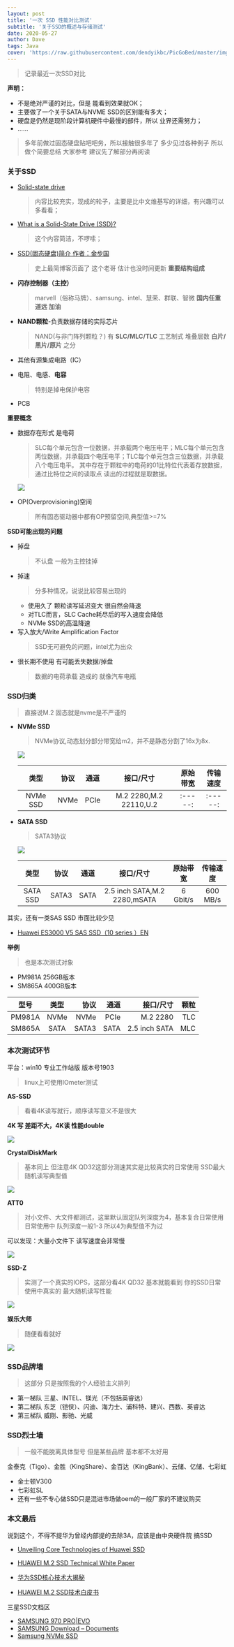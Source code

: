 ```yaml
---
layout: post
title: '一次 SSD 性能对比测试'
subtitle: '关于SSD的概述与存储测试'
date: 2020-05-27
author: Dave
tags: Java 
cover: 'https://raw.githubusercontent.com/dendyikbc/PicGoBed/master/img/What_is_an_SSD-Hero.jpg'
---
```




>记录最近一次SSD对比

**声明：**

- 不是绝对严谨的对比，但是 能看到效果就OK；
- 主要做了一个关于SATA与NVME SSD的区别能有多大；
- 硬盘是仍然是现阶段计算机硬件中最慢的部件，所以 业界还需努力；
- ......
>多年前做过固态硬盘贴吧吧务，所以接触很多年了 多少见过各种例子 所以做个简要总结 大家参考 建议先了解部分再阅读
### **关于SSD**

- [Solid-state drive](https://en.wikipedia.org/wiki/Solid-state_drive)

    >内容比较充实，现成的轮子，主要是比中文维基写的详细，有兴趣可以多看看；

- [What is a Solid-State Drive (SSD)?](https://www.avast.com/c-what-is-ssd)
    >这个内容简洁，不啰嗦；

- [SSD(固态硬盘)简介 作者：金步国](http://www.jinbuguo.com/storage/ssd_intro.html)
    >史上最简博客页面了 这个老哥 估计也没时间更新
**重要结构组成**

- **闪存控制器（主控）**
    >marvell（俗称马牌）、samsung、intel、慧荣、群联、智微  **国内任重道远 加油**
- **NAND颗粒**-负责数据存储的实际芯片
    >NAND(与非门阵列颗粒？) 有 **SLC/MLC/TLC** 工艺制式 堆叠层数 **白片/黑片/原片** 之分
- 其他有源集成电路（IC）
- 电阻、电感、**电容**
    >特别是掉电保护电容
- PCB

**重要概念**
- 数据存在形式  是电荷
    >SLC每个单元包含一位数据，并承载两个电压电平；MLC每个单元包含两位数据，并承载四个电压电平；TLC每个单元包含三位数据，并承载八个电压电平。
    其中存在于颗粒中的电荷的01比特位代表着存放数据，通过比特位之间的读取点 读出的过程就是取数据。

    ![](https://raw.githubusercontent.com/dendyikbc/PicGoBed/master/img/nand-flash-types.png)
- OP(Overprovisioning)空间
    >所有固态驱动器中都有OP预留空间,典型值>=7%

**SSD可能出现的问题**
- 掉盘
    >不认盘 一般为主控挂掉
- 掉速
    >分多种情况，说说比较容易出现的
    - 使用久了 颗粒读写延迟变大 很自然会降速
    - 对TLC而言，SLC Cache耗尽后的写入速度会降低
    - NVMe SSD的高温降速
- 写入放大/Write Amplification Factor
    >SSD无可避免的问题，intel尤为出众
- 很长期不使用 有可能丢失数据/掉盘
    >数据的电荷承载 造成的 就像汽车电瓶
### **SSD归类**

>直接说M.2 固态就是nvme是不严谨的 

- **NVMe SSD**
    >NVMe协议,动态划分部分带宽给m2，并不是静态分割了16x为8x.

    ![](https://academy.avast.com/hs-fs/hubfs/New_Avast_Academy/What%20is%20SSD/image2.png?width=500&name=image2.png)

    | 类型           | 协议 |通道 |接口/尺寸 |原始带宽|传输速度|
    |:-------------:|:-----:|:----:|:-----:|:-----:|:-----:|
    | NVMe SSD | NVMe |PCIe|M.2 2280,M.2 22110,U.2|:-----:|:-----:|

- **SATA SSD**
    >SATA3协议

    ![](https://academy.avast.com/hs-fs/hubfs/New_Avast_Academy/What%20is%20SSD/image1.png?width=400&name=image1.png)
    
    | 类型           | 协议 |通道 |接口/尺寸 |原始带宽|传输速度|
    |:-------------:|:-----:|:-----:|:-----:|:-----:|:-----:|
    | SATA SSD |   SATA3 |SATA |2.5 inch SATA,M.2 2280,mSATA|6 Gbit/s|600 MB/s|
 
 其实，还有一类SAS SSD 市面比较少见
 - [Huawei ES3000 V5 SAS SSD（10 series ）EN](https://e.huawei.com/en/material/server/b377aa562d8a4bdfbb4df9cca1967df6)

**举例**

>也是本次测试对象

- PM981A 256GB版本
- SM865A 400GB版本

| 型号        | 类型           | 协议 |通道 |接口/尺寸 |颗粒 |
| ------------- |:-------------:| -----:|-----:|-----:|-----:|
| PM981A      | NVMe | NVMe |PCIe|M.2 2280|TLC|
| SM865A      | SATA      |   SATA3 |SATA |2.5 inch SATA|MLC|

### **本次测试环节**
平台：win10 专业工作站版 版本号1903
>linux上可使用IOmeter测试

**AS-SSD**

>看看4K读写就行，顺序读写意义不是很大 

**4K 写 差距不大，4K读 性能double**

![](https://raw.githubusercontent.com/dendyikbc/PicGoBed/master/img/AS-SSD.PNG)

**CrystalDiskMark**

>基本同上 但注意4K QD32这部分测速其实是比较真实的日常使用 SSD最大随机读写典型值

![](https://raw.githubusercontent.com/dendyikbc/PicGoBed/master/img/cdm.PNG)

**ATT0**

>对小文件、大文件都测试，这里默认固定队列深度为4，基本复合日常使用
 日常使用中 队列深度一般1-3 所以4为典型值不为过

 可以发现：大量小文件下 读写速度会非常慢

![](https://raw.githubusercontent.com/dendyikbc/PicGoBed/master/img/ATTO.PNG)

**SSD-Z**

>实测了一个真实的IOPS，这部分看4K QD32 基本就能看到 你的SSD日常使用中真实的 最大随机读写性能

![](https://raw.githubusercontent.com/dendyikbc/PicGoBed/master/img/SSD-Z.PNG)

**娱乐大师**

>随便看看就好

![](https://raw.githubusercontent.com/dendyikbc/PicGoBed/master/img/HAPPYMASTER.PNG)

### **SSD品牌墙**
>这部分 只是按照我的个人经验主义排列

- 第一梯队
    三星、INTEL、镁光（不包括英睿达）
- 第二梯队
    东芝（铠侠）、闪迪、海力士、浦科特、建兴、西数、英睿达
- 第三梯队
    威刚、影驰、光威


### **SSD烈士墙**
>一般不能脱离具体型号 但是某些品牌 基本都不太好用

金泰克（Tigo）、金胜（KingShare）、金百达（KingBank）、云储、亿储、七彩虹

- 金士顿V300
- 七彩虹SL
- 还有一些不专心做SSD只是混进市场做oem的一般厂家的不建议购买 





### **本文最后**

说到这个，不得不提华为曾经内部提的去除3A，应该是由中央硬件院 搞SSD 

- [Unveiling Core Technologies of Huawei SSD](https://e.huawei.com/en/material/datacenter/50ccbb09b7da4a47b5ec2fa1afa5da33)
- [HUAWEI M.2 SSD Technical White Paper](https://e.huawei.com/en/material/datacenter/server/e3394f7261ff40c2b1df3ae9d975cfb8)

- [华为SSD核心技术大揭秘](https://e.huawei.com/cn/material/datacenter/ee887ef44b024a52bf913b7f0125a259)
- [HUAWEI M.2 SSD技术白皮书](https://e.huawei.com/cn/material/datacenter/server/1adb2a1784e7433895a7896f457da14a)


三星SSD文档区
- [SAMSUNG 970 PRO|EVO](chrome-extension://cdonnmffkdaoajfknoeeecmchibpmkmg/assets/pdf/web/viewer.html?file=https%3A%2F%2Fwww.samsung.com%2Fsemiconductor%2Fglobal.semi.static%2FSAMSUNG_SSD_970_Brochure_Web.pdf)
- [SAMSUNG Download – Documents](https://www.samsung.com/semiconductor/minisite/ssd/download/documents/)
- [Samsung NVMe SSD](chrome-extension://cdonnmffkdaoajfknoeeecmchibpmkmg/assets/pdf/web/viewer.html?file=https%3A%2F%2Fdownloadcenter.samsung.com%2Fcontent%2FUM%2F201711%2F20171115111307031%2FSAMSUNG_Memory_NVMe_Brochure_web.pdf)

[]()